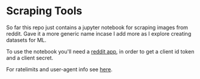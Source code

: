 # Scraping Tools

So far this repo just contains a jupyter notebook for scraping images from reddit.
Gave it a more generic name incase I add more as I explore creating datasets for ML.

To use the notebook you'll need a [reddit app](https://www.reddit.com/prefs/apps), in order to get a client id token and a client secret.

For ratelimits and user-agent info see [here](https://github.com/reddit-archive/reddit/wiki/API).
